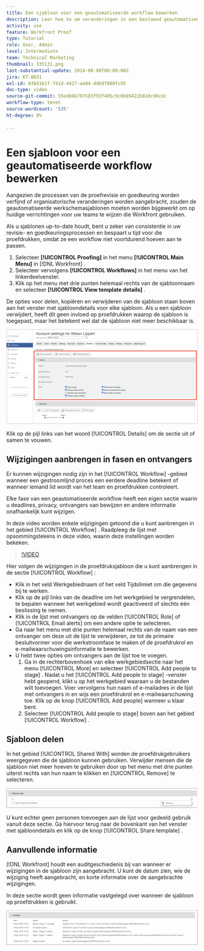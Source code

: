 ```yaml
---
title: Een sjabloon voor een geautomatiseerde workflow bewerken
description: Leer hoe te om veranderingen in een bestaand geautomatiseerd het proefdrukken werkschemamalplaatje in  [!DNL  Workfront] aan te brengen.
activity: use
feature: Workfront Proof
type: Tutorial
role: User, Admin
level: Intermediate
team: Technical Marketing
thumbnail: 335131.png
last-substantial-update: 2024-08-08T00:00:00Z
jira: KT-8831
exl-id: 03841b1f-741d-4427-ae84-ddb9f890fc95
doc-type: video
source-git-commit: 55edb8b797583f93f405c9c6b69422b818c90cdc
workflow-type: tm+mt
source-wordcount: '535'
ht-degree: 0%

---
```


# Een sjabloon voor een geautomatiseerde workflow bewerken

Aangezien de processen van de proefrevisie en goedkeuring worden verfijnd of organisatorische veranderingen worden aangebracht, zouden de geautomatiseerde werkschemasjablonen moeten worden bijgewerkt om op huidige verrichtingen voor uw teams te wijzen die Workfront gebruiken.

Als u sjablonen up-to-date houdt, bent u zeker van consistentie in uw revisie- en goedkeuringsprocessen en bespaart u tijd voor die proefdrukken, omdat ze een workflow niet voortdurend hoeven aan te passen.

1. Selecteer **[!UICONTROL Proofing]** in het menu **[!UICONTROL Main Menu]** in [!DNL Workfront] .
1. Selecteer vervolgens **[!UICONTROL Workflows]** in het menu van het linkerdeelvenster.
1. Klik op het menu met drie punten helemaal rechts van de sjabloonnaam en selecteer **[!UICONTROL View template details]** .

De opties voor delen, kopiëren en verwijderen van de sjabloon staan boven aan het venster met sjabloondetails voor elke sjabloon. Als u een sjabloon verwijdert, heeft dit geen invloed op proefdrukken waarop de sjabloon is toegepast, maar het betekent wel dat de sjabloon niet meer beschikbaar is.

![ venster van de Details van het Malplaatje ](assets/proof-system-setup-edit-templates-details-area.png)


Klik op de pijl links van het woord [!UICONTROL Details] om de sectie uit of samen te vouwen.

## Wijzigingen aanbrengen in fasen en ontvangers

Er kunnen wijzigingen nodig zijn in het [!UICONTROL Workflow] -gebied wanneer een gestroomlijnd proces een eerdere deadline betekent of wanneer iemand lid wordt van het team en proefdrukken controleert.

Elke fase van een geautomatiseerde workflow heeft een eigen sectie waarin u deadlines, privacy, ontvangers van bewijzen en andere informatie onafhankelijk kunt wijzigen.

In deze video worden enkele wijzigingen getoond die u kunt aanbrengen in het gebied [!UICONTROL Workflow] . Raadpleeg de lijst met opsommingstekens in deze video, waarin deze instellingen worden bekeken.

>[!VIDEO](https://video.tv.adobe.com/v/335131/?quality=12&learn=on)

Hier volgen de wijzigingen in de proefdruksjabloon die u kunt aanbrengen in de sectie [!UICONTROL Workflow] :

* Klik in het veld Werkgebiednaam of het veld Tijdslimiet om die gegevens bij te werken.
* Klik op de pijl links van de deadline om het werkgebied te vergrendelen, te bepalen wanneer het werkgebied wordt geactiveerd of slechts één beslissing te nemen.
* Klik in de lijst met ontvangers op de velden [!UICONTROL Role] of [!UICONTROL Email alerts] om een andere optie te selecteren.
* Ga naar het menu met drie punten helemaal rechts van de naam van een ontvanger om deze uit de lijst te verwijderen, ze tot de primaire besluitvormer voor die werkstroomfase te maken of de proefdrukrol en e-mailwaarschuwingsinformatie te bewerken.
* U hebt twee opties om ontvangers aan de lijst toe te voegen.
   1. Ga in de rechterbovenhoek van elke werkgebiedsectie naar het menu [!UICONTROL More] en selecteer [!UICONTROL Add people to stage] . Nadat u het [!UICONTROL Add people to stage] -venster hebt geopend, klikt u op het werkgebied waaraan u de bestanden wilt toevoegen. Voer vervolgens hun naam of e-mailadres in de lijst met ontvangers in en wijs een proefdrukrol en e-mailwaarschuwing toe. Klik op de knop [!UICONTROL Add people] wanneer u klaar bent.
   1. Selecteer [!UICONTROL Add people to stage] boven aan het gebied [!UICONTROL Workflow] .

## Sjabloon delen

In het gebied [!UICONTROL Shared With] worden de proefdrukgebruikers weergegeven die de sjabloon kunnen gebruiken. Verwijder mensen die de sjabloon niet meer hoeven te gebruiken door op het menu met drie punten uiterst rechts van hun naam te klikken en [!UICONTROL Remove] te selecteren.

![[!UICONTROL Shared With] list ](assets/proof-system-setups-edit-template-shared-with.png)

U kunt echter geen personen toevoegen aan de lijst voor gedeeld gebruik vanuit deze sectie. Ga hiervoor terug naar de bovenkant van het venster met sjabloondetails en klik op de knop [!UICONTROL Share template] .

## Aanvullende informatie

[!DNL Workfront] houdt een auditgeschiedenis bij van wanneer er wijzigingen in de sjabloon zijn aangebracht. U kunt de datum zien, wie de wijziging heeft aangebracht, en korte informatie over de aangebrachte wijzigingen.

In deze sectie wordt geen informatie vastgelegd over wanneer de sjabloon op proefdrukken is gebruikt.

![ de activiteitenlijst van het Bewijs ](assets/proof-system-setups-edit-template-activity.png)
